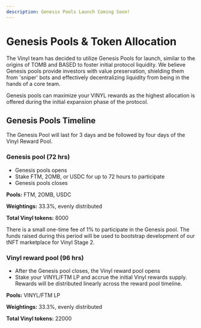 ```yaml
---
description: Genesis Pools Launch Coming Soon!
---
```


# Genesis Pools & Token Allocation

The Vinyl team has decided to utilize Genesis Pools for launch, similar to the origins of TOMB and BASED to foster initial protocol liquidity. We believe Genesis pools provide investors with value preservation, shielding them from 'sniper' bots and effectively decentralizing liquidity from being in the hands of a core team.&#x20;

Genesis pools can maximize your VINYL rewards as the highest allocation is offered during the initial expansion phase of the protocol.

## Genesis Pools Timeline

The Genesis Pool will last for 3 days and be followed by four days of the Vinyl Reward Pool.&#x20;

### **Genesis pool (72 hrs)**

* Genesis pools opens
* Stake FTM, 2OMB, or USDC for up to 72 hours to participate
* Genesis pools closes

**Pools:** FTM, 2OMB, USDC

**Weightings:** 33.3%, evenly distributed

**Total Vinyl tokens:**  8000

There is a small one-time fee of 1% to participate in the Genesis pool. The funds raised during this period will be used to bootstrap development of our tNFT marketplace for Vinyl Stage 2.&#x20;

### **Vinyl reward pool (96 hrs)**

* After the Genesis pool closes, the Vinyl reward pool opens
* Stake your VINYL/FTM LP and accrue the initial Vinyl rewards supply. Rewards will be distributed linearly across the reward pool timeline.&#x20;

**Pools:** VINYL/FTM LP

**Weightings:** 33.3%, evenly distributed

**Total Vinyl tokens:**  22000

